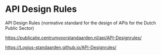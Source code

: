 # API Design Rules

API Design Rules (normative standard for the design of APIs for the Dutch Public Sector)

https://publicatie.centrumvoorstandaarden.nl/api/API-Designrules/

https://Logius-standaarden.github.io/API-Designrules/


